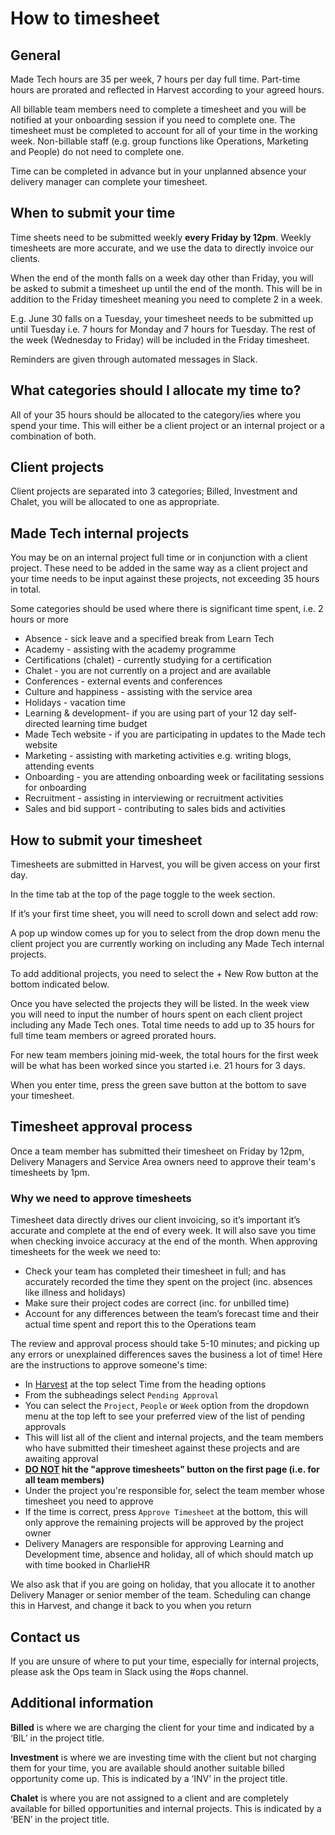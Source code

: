 # How to timesheet

## General

Made Tech hours are 35 per week, 7 hours per day full time. Part-time hours are prorated and reflected in Harvest according to your agreed hours.

All billable team members need to complete a timesheet and you will be notified at your onboarding session if you need to complete one. The timesheet must be completed to account for all of your time in the working week. Non-billable staff (e.g. group functions like Operations, Marketing and People) do not need to complete one.

Time can be completed in advance but in your unplanned absence your delivery manager can complete your timesheet.

## When to submit your time

Time sheets need to be submitted weekly **every Friday by 12pm**. Weekly timesheets are more accurate, and we use the data to directly invoice our clients.

When the end of the month falls on a week day other than Friday, you will be asked to submit a timesheet up until the end of the month. This will be in addition to the Friday timesheet meaning you need to complete 2 in a week.

E.g. June 30 falls on a Tuesday, your timesheet needs to be submitted up until Tuesday i.e. 7 hours for Monday and 7 hours for Tuesday. The rest of the week (Wednesday to Friday) will be included in the Friday timesheet.

Reminders are given through automated messages in Slack.

## What categories should I allocate my time to?

All of your 35 hours should be allocated to the category/ies where you spend your time. This will either be a client project or an internal project or a combination of both.

## Client projects

Client projects are separated into 3 categories; Billed, Investment and Chalet, you will be allocated to one as appropriate.

## Made Tech internal projects


You may be on an internal project full time or in conjunction with a client project. These need to be added in the same way as a client project and your time needs to be input against these projects, not exceeding 35 hours in total.

Some categories should be used where there is significant time spent, i.e. 2 hours or more

* Absence - sick leave and a specified break from Learn Tech
* Academy - assisting with the academy programme
* Certifications (chalet) - currently studying for a certification
* Chalet - you are not currently on a project and are available
* Conferences - external events and conferences
* Culture and happiness - assisting with the service area
* Holidays - vacation time
* Learning & development- if you are using part of your 12 day self-directed learning time budget
* Made Tech website - if you are participating in updates to the Made tech website
* Marketing - assisting with marketing activities e.g. writing blogs, attending events
* Onboarding - you are attending onboarding week or facilitating sessions for onboarding
* Recruitment - assisting in interviewing or recruitment activities
* Sales and bid support - contributing to sales bids and activities


## How to submit your timesheet

Timesheets are submitted in Harvest, you will be given access on your first day.

In the time tab at the top of the page toggle to the week section.

If it’s your first time sheet, you will need to scroll down and select add row:


A pop up window comes up for you to select from the drop down menu the client project you are currently working on including any Made Tech internal projects.

To add additional projects, you need to select the + New Row button at the bottom indicated below.



Once you have selected the projects they will be listed. In the week view you will need to input the number of hours spent on each client project including any Made Tech ones. Total time needs to add up to 35 hours for full time team members or agreed prorated hours.

For new team members joining mid-week, the total hours for the first week will be what has been worked since you started i.e. 21 hours for 3 days.

When you enter time, press the green save button at the bottom to save your timesheet.


## Timesheet approval process


Once a team member has submitted their timesheet on Friday by 12pm, Delivery Managers and Service Area owners need to approve their team's timesheets by 1pm.

### Why we need to approve timesheets

Timesheet data directly drives our client invoicing, so it’s important it’s accurate and complete at the end of every week. It will also save you time when checking invoice accuracy at the end of the month. When approving timesheets for the week we need to:
* Check your team has completed their timesheet in full; and has accurately recorded the time they spent on the project (inc. absences like illness and holidays)
* Make sure their project codes are correct (inc. for unbilled time)
* Account for any differences between the team’s forecast time and their actual time spent and report this to the Operations team

The review and approval process should take 5-10 minutes; and picking up any errors or unexplained differences saves the business a lot of time!
Here are the instructions to approve someone's time:
* In [Harvest](https://madetech.harvestapp.com/time/week) at the top select Time from the heading options
* From the subheadings select `Pending Approval`
* You can select the `Project`, `People` or `Week` option from the dropdown menu at the top left to see your preferred view of the list of pending approvals
* This will list all of the client and internal projects, and the team members who have submitted their timesheet against these projects and are awaiting approval
* **<u>DO NOT</u> hit the "approve timesheets" button on the first page (i.e. for all team members)**
* Under the project you're responsible for, select the team member whose timesheet you need to approve
* If the time is correct, press `Approve Timesheet` at the bottom, this will only approve  the remaining projects will be approved by the project owner
* Delivery Managers are responsible for approving Learning and Development time, absence and holiday, all of which should match up with time booked in CharlieHR

We also ask that if you are going on holiday, that you allocate it to another Delivery Manager or senior member of the team. Scheduling can change this in Harvest, and change it back to you when you return


## Contact us

If you are unsure of where to put your time, especially for internal projects, please ask the Ops team in Slack using the #ops channel.



## Additional information

**Billed** is where we are charging the client for your time and indicated by a ‘BIL’ in the project title.

**Investment** is where we are investing time with the client but not charging them for your time, you are available should another suitable billed opportunity come up. This is indicated by a ‘INV’ in the project title.

**Chalet** is where you are not assigned to a client and are completely available for billed opportunities and internal projects. This is indicated by a ‘BEN’ in the project title.
